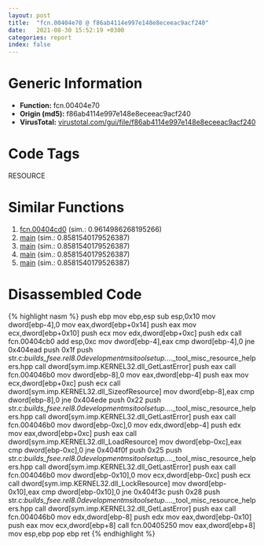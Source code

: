 ```yaml
---
layout: post
title:  "fcn.00404e70 @ f86ab4114e997e148e8eceeac9acf240"
date:   2021-08-30 15:52:19 +0300
categories: report
index: false
---
```


# Generic Information
- **Function:** fcn.00404e70
- **Origin (md5):** f86ab4114e997e148e8eceeac9acf240
- **VirusTotal:** [virustotal.com/gui/file/f86ab4114e997e148e8eceeac9acf240][virustotal_ref]

# Code Tags
<span class="tag" id="RESOURCE">RESOURCE</span>


# Similar Functions

1. [fcn.00404cd0][similar_1_ref] (sim.: 0.9614986268195266)
2. [main][similar_2_ref] (sim.: 0.8581540179526387)
3. [main][similar_3_ref] (sim.: 0.8581540179526387)
4. [main][similar_4_ref] (sim.: 0.8581540179526387)
5. [main][similar_5_ref] (sim.: 0.8581540179526387)


# Disassembled Code

{% highlight nasm %}
push ebp
mov ebp,esp
sub esp,0x10
mov dword[ebp-4],0
mov eax,dword[ebp+0x14]
push eax
mov ecx,dword[ebp+0x10]
push ecx
mov edx,dword[ebp+0xc]
push edx
call fcn.00404cb0
add esp,0xc
mov dword[ebp-4],eax
cmp dword[ebp-4],0
jne 0x404ead
push 0x1f
push str.c:_builds_fsee.rel8.0developmentmsitoolsetup.._.._tool_misc_resource_helpers.hpp
call dword[sym.imp.KERNEL32.dll_GetLastError]
push eax
call fcn.004046b0
mov dword[ebp-8],0
mov eax,dword[ebp-4]
push eax
mov ecx,dword[ebp+0xc]
push ecx
call dword[sym.imp.KERNEL32.dll_SizeofResource]
mov dword[ebp-8],eax
cmp dword[ebp-8],0
jne 0x404ede
push 0x22
push str.c:_builds_fsee.rel8.0developmentmsitoolsetup.._.._tool_misc_resource_helpers.hpp
call dword[sym.imp.KERNEL32.dll_GetLastError]
push eax
call fcn.004046b0
mov dword[ebp-0xc],0
mov edx,dword[ebp-4]
push edx
mov eax,dword[ebp+0xc]
push eax
call dword[sym.imp.KERNEL32.dll_LoadResource]
mov dword[ebp-0xc],eax
cmp dword[ebp-0xc],0
jne 0x404f0f
push 0x25
push str.c:_builds_fsee.rel8.0developmentmsitoolsetup.._.._tool_misc_resource_helpers.hpp
call dword[sym.imp.KERNEL32.dll_GetLastError]
push eax
call fcn.004046b0
mov dword[ebp-0x10],0
mov ecx,dword[ebp-0xc]
push ecx
call dword[sym.imp.KERNEL32.dll_LockResource]
mov dword[ebp-0x10],eax
cmp dword[ebp-0x10],0
jne 0x404f3c
push 0x28
push str.c:_builds_fsee.rel8.0developmentmsitoolsetup.._.._tool_misc_resource_helpers.hpp
call dword[sym.imp.KERNEL32.dll_GetLastError]
push eax
call fcn.004046b0
mov edx,dword[ebp-8]
push edx
mov eax,dword[ebp-0x10]
push eax
mov ecx,dword[ebp+8]
call fcn.00405250
mov eax,dword[ebp+8]
mov esp,ebp
pop ebp
ret 
{% endhighlight %}


[similar_1_ref]: /report/fcn.00404cd0@f86ab4114e997e148e8eceeac9acf240
[similar_2_ref]: /report/main@9868510768324dde7e5ccf745520e27a
[similar_3_ref]: /report/main@38d41d729f8f30faf0dd96f0c7acba4b
[similar_4_ref]: /report/main@6f3df46d1fce76523268c99d7ef5bd6a
[similar_5_ref]: /report/main@0e9d24a190b04adb41c502951b72134c
[virustotal_ref]: https://www.virustotal.com/gui/file/f86ab4114e997e148e8eceeac9acf240